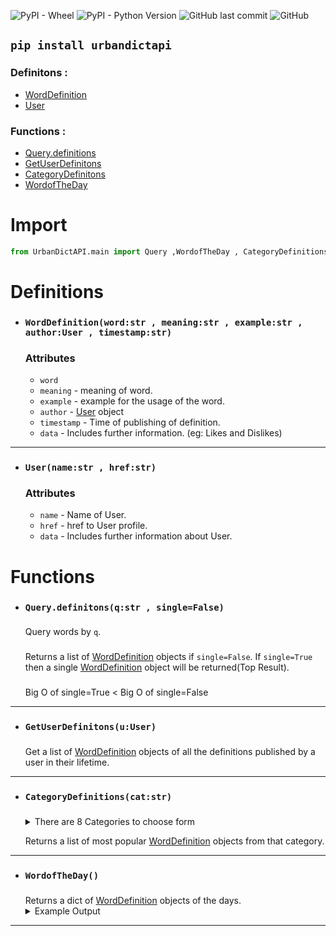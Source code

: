 ![PyPI - Wheel](https://img.shields.io/pypi/wheel/UrbanDictApi?style=for-the-badge)
![PyPI - Python Version](https://img.shields.io/pypi/pyversions/UrbanDictApi?style=for-the-badge)
![GitHub last commit](https://img.shields.io/github/last-commit/TanmayArya-1p/UrbanDictApi?style=for-the-badge)
![GitHub](https://img.shields.io/github/license/tanmayarya-1p/urbandictapi?style=for-the-badge)



## `pip install urbandictapi`




### Definitons :
* <a href="#worddefinitionwordstr--meaningstr--examplestr--authoruser--timestampstr">WordDefinition</a>
* <a href="#usernamestr--hrefstr">User</a>
### Functions :
* <a href="#querydefinitonsqstr--singlefalse">Query.definitions</a>
* <a href="#getuserdefinitonsuuser">GetUserDefinitons</a>
* <a href="#getuserdefinitonsuuser">CategoryDefinitons</a>
* <a href="#wordoftheday">WordofTheDay</a>

# Import
```py
from UrbanDictAPI.main import Query ,WordofTheDay , CategoryDefinitions , GetUserDefinitions
```
# Definitions
* ###  `WordDefinition(word:str , meaning:str , example:str , author:User , timestamp:str)`

    ### Attributes 
    * `word`
    * `meaning` - meaning of word.
    * `example` - example for the usage of the word.
    * `author` - <a href="#usernamestr--hrefstr">User</a> object
    * `timestamp` - Time of publishing of definition.
    * `data` - Includes further information. (eg: Likes and Dislikes)
***
* ### `User(name:str , href:str)`
    ### Attributes
    * `name` - Name of User.
    * `href` - href to User profile.
    * `data` - Includes further information about User.


# Functions

* ### `Query.definitons(q:str , single=False)`
    ### 
    Query words by `q`.
    ### 
    Returns a list of <a href="#worddefinitionwordstr--meaningstr--examplestr--authoruser--timestampstr">WordDefinition</a> objects if `single=False`.
    If `single=True` then a single <a href="#worddefinitionwordstr--meaningstr--examplestr--authoruser--timestampstr">WordDefinition</a> object will be returned(Top Result).
    ###
    Big O of single=True < Big O of single=False
***
* ### `GetUserDefinitons(u:User)`
    ###
    Get a list of <a href="#worddefinitionwordstr--meaningstr--examplestr--authoruser--timestampstr">WordDefinition</a> objects of all the definitions published by a user in their lifetime.
***
* ### `CategoryDefinitions(cat:str)`
    ###

    <details>
    <summary>There are 8 Categories to choose form</summary>
    <ul>
    <li>College</li>
    <li>Food</li>
    <li>Internet</li>
    <li>Music</li>
    <li>Name</li>
    <li>Relegion</li>
    <li>Sports</li>
    <li>Work</li>
    </ul>
    </details>

    Returns a list of most popular <a href="#worddefinitionwordstr--meaningstr--examplestr--authoruser--timestampstr">WordDefinition</a> objects from that category.

***
* ### `WordofTheDay()`
    ###
    Returns a dict of <a href="#worddefinitionwordstr--meaningstr--examplestr--authoruser--timestampstr">WordDefinition</a> objects of the days.
    <details>
    <summary>Example Output</summary>
    <code>
    {'May 28 Word of the Day': WordDefinition(word="elder goth" , meaning="A goth who has been part of the subculture since 
    it originally came about, or a goth over the age of 40." , example="Eriks dad is an Elder goth" , author=User(name="Solinium" , href="https://www.urbandictionary.com/author.php?author=Solinium" , data={}) , timestamp="by Solinium May 30, 2008" , data={'upvotes': 85, 'downvotes': 8}), 'May 27 Word of the Day': WordDefinition(word="danger wank" , meaning="The 
    act of extreme masturbation. You must "knock one out" whilst in close proximity to any of the following; Your mum, a nun, your boss, a member of parliament, George Michael. A person with capabilities to act upon catching you mid self-abuse 
    obvisouly ups the ante. Ejaculation must be reached before your danger wank target comes (no pun intended) to investigate.  The higher the chances of being discovered with one's pants down, pulling one's war face is obviously where the danger comes from. The more danger involved the harder (or softer) it is to complete the task in hand (snigger). The more dangerous the better. The chance of being arrested, pummeled by an angry father or having your hand severed by an arab's sabre means that you are a pro "Danger wanker."" , example=""I was in my bedroom and i shouted downstairs, "Mum there's call the police there's a madman with a set of steak knives hacking me to pieces!" As soon as I heard her scream, I dropped my trousers and commenced the danger wank. As I heard her stomp up the stairs I knew i had to be quick so i upped the pace, i heard her stumble on the top step, which bought me some time. Unfortunately for me I timed my finish badly. As 
    my mum barged through the door armed with a rollign pin I chugged all over her. I spent the evening in A&E with concusion.  Now thats what i call extreme DW"" , author=User(name="johnnynika" , href="https://www.urbandictionary.com/author.php?author=johnnynika" , data={}) , timestamp="by johnnynika May 30, 2006" , data={'upvotes': 2295, 'downvotes': 359}), 'May 26 Word of the Day': WordDefinition(word="bi wife energy" , meaning=""Bi wife energy" is a term that was coined through a song by the user @/cringelizard on Tik Tok to describe the energy that Misha Collins radiates, explaining it with the fact that he is married to a bisexual woman, Victoria Vantoch. The full song can be found on all music streaming services and YouTube.People with bi wife energy are fiercely supportive of the LGBTQ+ community, their love for their spouse, if they have one, is strong and people sometimes assume they are queer.In their first video about this, @/cringelizard referred to Misha as a "hetero guy", but amended in a later added verse that the actor does not like labels.The term "bi wife energy" can be used for people of all genders, regardless of relationship status, although "bi husband energy" haHe has bi wife energy" , example=""You know Misha Collins?" "You're talking about that actor, right? The one that radiates bi wife energy?""Amy Santiago has so much bi wife (bi husband) energy!"" , author=User(name="notoriouswriter" , href="https://www.urbandictionary.com/author.php?author=notoriouswriter" , data={}) , timestamp="by notoriouswriter March 21, 2021" , data={'upvotes': 487, 'downvotes': 1154}), 'May 25 Word of the Day': WordDefinition(word="bad" , meaning="someone who is sexy beyond mean" , example="dam she hella bad." , author=User(name="NiSHA..hit ma aim" , href="https://www.urbandictionary.com/author.php?author=NiSHA..hit%20ma%20aim" , data={}) , timestamp="by NiSHA..hit ma aim November 14, 2009" , data={'upvotes': 2837, 'downvotes': 803}), 'May 24 Word of the Day': WordDefinition(word="geriatrocity" , meaning="The horror and shame of getting old; especially when approaching the age of gray hair and arthritis." , example="Yo dude, Darryl is turning 40 next year.  That's what I call geriatrocity." , author=User(name="shrimphead" , href="https://www.urbandictionary.com/author.php?author=shrimphead" , data={}) , timestamp="by shrimphead February 28, 2009" , data={'upvotes': 1170, 'downvotes': 484}), 'May 23 Word of the Day': WordDefinition(word="Sussy Baka" , meaning="A spicy way to insult your degenerate friends.“Sussy” and “sus” are words used in the videogame Among Us to describe someone shifty or suspicious.Baka roughly translates to idiot in Japanese and is a common phrase expressed by tsundere characters in anime/manga.Originally coined to insult A2B2 user TSUNDEREBOY, the meme spread from discord to TikTok and propagated in the following days." , example="Sussy Baka over here be selling merch on his OnlyFans." , author=User(name="theanimeman69" , href="https://www.urbandictionary.com/author.php?author=theanimeman69" , data={}) , timestamp="by theanimeman69 May 12, 2021" , data={'upvotes': 1900, 'downvotes': 586}), 'May 22 Word of the Day': WordDefinition(word="cultural reset" , meaning="A moment that is generally agreed to have had a significant influence on pop culture and everyday life. While the term was coined by Rose McGowan in context of the #MeToo movement, and is mostly associated with the K-pop community, the phenomenon is universal and a basic component of how culture works.Real world events such as social/political movements, 
    the election of a new U.S. President, major catastrophes and disasters, as well as entertainment such as movies, music and TV, can all function as cultural resets. Notable cultural resets in relatively recent memory include:* The Beatles ap* The COVID-19 pandemic" , example=""The Nineties politically started with the fall of the Berlin Wall on November 9, 1989 and the Soviet Union dissolving on December 26, 1991, and ended with both the 2000 Presidential election which saw the victory of George W. Bush and the terrorist attacks on September 11, 2001 which left people so stupefied that it functioned as something of a cultural reset button." - TV Tropes' article on the 1990s" , author=User(name="Spike from Degrassi" , href="https://www.urbandictionary.com/author.php?author=Spike%20from%20Degrassi" , data={}) , timestamp="by Spike 
    from Degrassi February 09, 2021" , data={'upvotes': 1193, 'downvotes': 516})}
    </code>
    </details>
***
